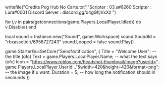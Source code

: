 
writefile("Credits Pog Hub No Carte.txt","Scripter : 03.s#6260 Scripter : Lura#0001 Discord Server : discord.gg/x4gGhjVxXz ")

for i,v in pairs(getconnections(game.Players.LocalPlayer.Idled)) do
v:Disable()
end

local sound = Instance.new("Sound", game.Workspace)
sound.SoundId = "rbxassetid://6958727243"
sound.Looped = false
sound:Play()

game.StarterGui:SetCore("SendNotification", {
Title = "Welcome User"; -- the title (ofc)
Text = game.Players.LocalPlayer.Name; -- what the text says (ofc)
Icon = "https://www.roblox.com/headshot-thumbnail/image?userId=".. game.Players.LocalPlayer.UserId .."&width=420&height=420&format=png"; -- the image if u want. 
Duration = 5; -- how long the notification should in secounds
})


